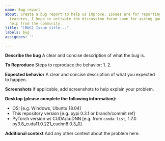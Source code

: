 ```yaml
---
name: Bug report
about: Create a bug report to help us improve. Issues are for reporting bugs or requesting
  features, I hope to activate the discussion forum soon for asking questions or seeking
  help from the community.
title: "[BUG] Issue title..."
labels: bug
assignees: ''

---
```


**Describe the bug**
A clear and concise description of what the bug is.

**To Reproduce**
Steps to reproduce the behavior:
1.
2.

**Expected behavior**
A clear and concise description of what you expected to happen.

**Screenshots**
If applicable, add screenshots to help explain your problem.

**Desktop (please complete the following information):**
 - OS: [e.g. Windows, Ubuntu 18.04]
 - This repository version [e.g. pypi 0.3.1 or branch/commit ref]
 - PyTorch version w/ CUDA/cuDNN  [e.g. from `conda list`, 1.7.0  py3.8_cuda11.0.221_cudnn8.0.3_0]

**Additional context**
Add any other context about the problem here.
